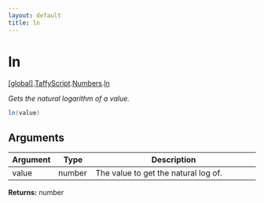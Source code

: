 ```yaml
---
layout: default
title: ln
---
```


# ln

[\[global\]]({{site.baseurl}}/docs/).[TaffyScript]({{site.baseurl}}/docs/TaffyScript/).[Numbers]({{site.baseurl}}/docs/TaffyScript/Numbers/).[ln]({{site.baseurl}}/docs/TaffyScript/Numbers/ln/)

_Gets the natural logarithm of a value._

```cs
ln(value)
```

## Arguments

<table>
  <col width="15%">
  <col width="15%">
  <thead>
    <tr>
      <th>Argument</th>
      <th>Type</th>
      <th>Description</th>
    </tr>
  </thead>
  <tbody>
    <tr>
      <td>value</td>
      <td>number</td>
      <td>The value to get the natural log of.</td>
    </tr>
  </tbody>
</table>

**Returns:** number

